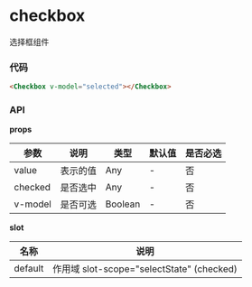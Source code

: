 # checkbox

选择框组件

### 代码

```html
<Checkbox v-model="selected"></Checkbox>
```

### API

**props**

| 参数    | 说明     | 类型    | 默认值 | 是否必选 |
| ------- | -------- | ------- | ------ | -------- |
| value   | 表示的值 | Any     | -      | 否       |
| checked | 是否选中 | Any     | -      | 否       |
| v-model | 是否可选 | Boolean | -      | 否       |

**slot**

| 名称    | 说明                                      |
| ------- | ----------------------------------------- |
| default | 作用域 slot-scope="selectState" (checked) |

